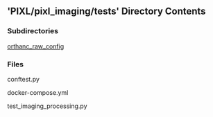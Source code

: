 ## 'PIXL/pixl_imaging/tests' Directory Contents

### Subdirectories

[orthanc_raw_config](./orthanc_raw_config/README.md)

### Files

conftest.py

docker-compose.yml

test_imaging_processing.py


